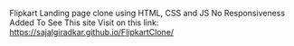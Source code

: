 Flipkart Landing page clone using HTML, CSS and JS 
No Responsiveness Added
To See This site Visit on this link: https://sajalgiradkar.github.io/FlipkartClone/

